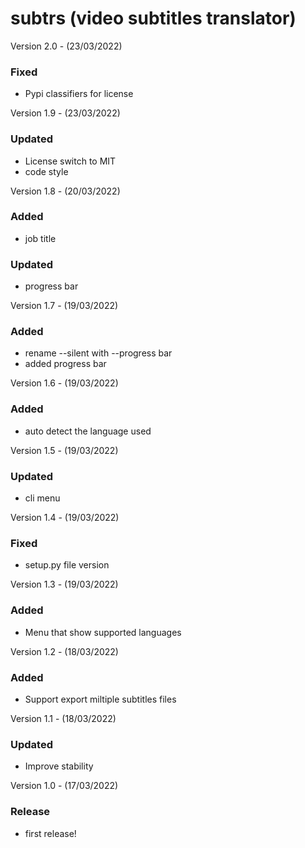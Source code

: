 subtrs (video subtitles translator)
==========================================
Version 2.0 - (23/03/2022)
### Fixed
- Pypi classifiers for license

Version 1.9 - (23/03/2022)
### Updated
- License switch to MIT
- code style

Version 1.8 - (20/03/2022)
### Added
- job title
### Updated
- progress bar

Version 1.7 - (19/03/2022)
### Added
- rename --silent with --progress bar
- added progress bar

Version 1.6 - (19/03/2022)
### Added
- auto detect the language used

Version 1.5 - (19/03/2022)
### Updated
- cli menu

Version 1.4 - (19/03/2022)
### Fixed
- setup.py file version

Version 1.3 - (19/03/2022)
### Added
- Menu that show supported languages

Version 1.2 - (18/03/2022)
### Added
- Support export miltiple subtitles files

Version 1.1 - (18/03/2022)
### Updated
- Improve stability

Version 1.0 - (17/03/2022)
### Release
- first release!
